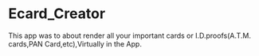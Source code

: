# Ecard_Creator
This app was to about render  all your important cards or I.D.proofs(A.T.M. cards,PAN Card,etc),Virtually in the App.

